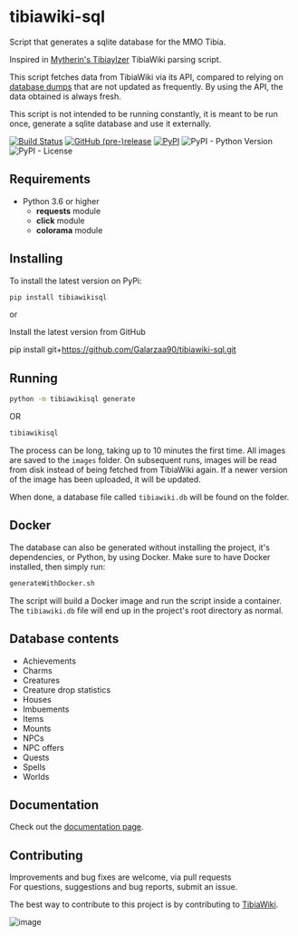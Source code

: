 # tibiawiki-sql 

Script that generates a sqlite database for the MMO Tibia.

Inspired in [Mytherin's Tibiaylzer](https://github.com/Mytherin/Tibialyzer) TibiaWiki parsing script.

This script fetches data from TibiaWiki via its API, compared to relying on [database dumps](http://tibia.fandom.com/wiki/Special:Statistics)
that are not updated as frequently. By using the API, the data obtained is always fresh.

This script is not intended to be running constantly, it is meant to be run once, generate a sqlite database and use it 
externally.


[![Build Status](https://travis-ci.org/Galarzaa90/tibiawiki-sql.svg?branch=master)](https://travis-ci.org/Galarzaa90/tibiawiki-sql)
[![GitHub (pre-)release](https://img.shields.io/github/release/Galarzaa90/tibiawiki-sql/all.svg)](https://github.com/Galarzaa90/tibiawiki-sql/releases)
[![PyPI](https://img.shields.io/pypi/v/tibiawikisql.svg)](https://pypi.python.org/pypi/tibiawikisql/)
![PyPI - Python Version](https://img.shields.io/pypi/pyversions/tibiawikisql.svg)
![PyPI - License](https://img.shields.io/pypi/l/tibiawikisql.svg)

## Requirements
* Python 3.6 or higher
    * **requests** module
    * **click** module
    * **colorama** module
    
## Installing
To install the latest version on PyPi:

```sh
pip install tibiawikisql
```

or

Install the latest version from GitHub

pip install git+https://github.com/Galarzaa90/tibiawiki-sql.git

## Running

```sh
python -m tibiawikisql generate
```

OR

```sh
tibiawikisql
```

The process can be long, taking up to 10 minutes the first time. All images are saved to the `images` folder. On 
subsequent runs, images will be read from disk instead of being fetched from TibiaWiki again.
If a newer version of the image has been uploaded, it will be updated.

When done, a database file called `tibiawiki.db` will be found on the folder.

## Docker

The database can also be generated without installing the project, it's dependencies, or Python, by using Docker.
Make sure to have Docker installed, then simply run:

```sh
generateWithDocker.sh
```

The script will build a Docker image and run the script inside a container. The `tibiawiki.db` file will end up in
the project's root directory as normal.

## Database contents
* Achievements
* Charms
* Creatures
* Creature drop statistics
* Houses
* Imbuements
* Items
* Mounts
* NPCs
* NPC offers
* Quests
* Spells
* Worlds

## Documentation
Check out the [documentation page](https://galarzaa90.github.io/tibiawiki-sql/).


## Contributing
Improvements and bug fixes are welcome, via pull requests  
For questions, suggestions and bug reports, submit an issue.

The best way to contribute to this project is by contributing to [TibiaWiki](https://tibia.fandom.com).

![image](https://vignette.wikia.nocookie.net/tibia/images/d/d9/Tibiawiki_Small.gif/revision/latest?cb=20150129101832&path-prefix=en)
